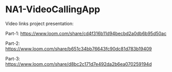 # NA1-VideoCallingApp

Video links project presentation:

Part-1: 
https://www.loom.com/share/cd4f316b11d94becbd2a0db6b95d50ac

Part-2:
https://www.loom.com/share/b651c34bb76643fc90dc81d783b19409

Part-3:
https://www.loom.com/share/d8bc2c171d7e492da2b6ea070259194d
